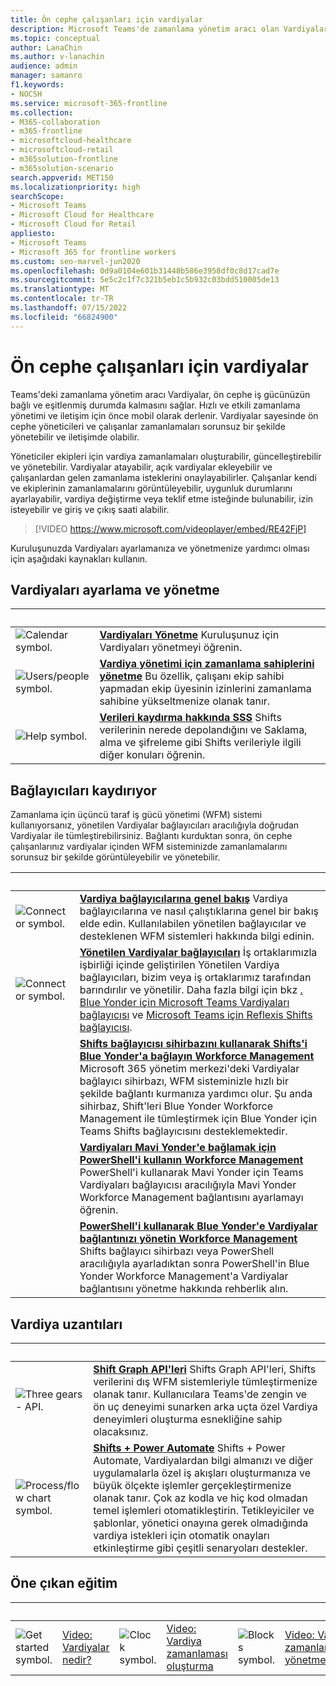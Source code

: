 ```yaml
---
title: Ön cephe çalışanları için vardiyalar
description: Microsoft Teams'de zamanlama yönetim aracı olan Vardiyaları ayarlamak ve yönetmek için ihtiyacınız olan yönetici kılavuzunu alın.
ms.topic: conceptual
author: LanaChin
ms.author: v-lanachin
audience: admin
manager: samanro
f1.keywords:
- NOCSH
ms.service: microsoft-365-frontline
ms.collection:
- M365-collaboration
- m365-frontline
- microsoftcloud-healthcare
- microsoftcloud-retail
- m365solution-frontline
- m365solution-scenario
search.appverid: MET150
ms.localizationpriority: high
searchScope:
- Microsoft Teams
- Microsoft Cloud for Healthcare
- Microsoft Cloud for Retail
appliesto:
- Microsoft Teams
- Microsoft 365 for frontline workers
ms.custom: seo-marvel-jun2020
ms.openlocfilehash: 0d9a0104e601b31448b586e3958df0c8d17cad7e
ms.sourcegitcommit: 5e5c2c1f7c321b5eb1c5b932c03bdd510005de13
ms.translationtype: MT
ms.contentlocale: tr-TR
ms.lasthandoff: 07/15/2022
ms.locfileid: "66824900"
---
```

# <a name="shifts-for-frontline-workers"></a>Ön cephe çalışanları için vardiyalar

Teams'deki zamanlama yönetim aracı Vardiyalar, ön cephe iş gücünüzün bağlı ve eşitlenmiş durumda kalmasını sağlar. Hızlı ve etkili zamanlama yönetimi ve iletişim için önce mobil olarak derlenir. Vardiyalar sayesinde ön cephe yöneticileri ve çalışanlar zamanlamaları sorunsuz bir şekilde yönetebilir ve iletişimde olabilir.

Yöneticiler ekipleri için vardiya zamanlamaları oluşturabilir, güncelleştirebilir ve yönetebilir. Vardiyalar atayabilir, açık vardiyalar ekleyebilir ve çalışanlardan gelen zamanlama isteklerini onaylayabilirler. Çalışanlar kendi ve ekiplerinin zamanlamalarını görüntüleyebilir, uygunluk durumlarını ayarlayabilir, vardiya değiştirme veya teklif etme isteğinde bulunabilir, izin isteyebilir ve giriş ve çıkış saati alabilir.

> [!VIDEO https://www.microsoft.com/videoplayer/embed/RE42FjP]

Kuruluşunuzda Vardiyaları ayarlamanıza ve yönetmenize yardımcı olması için aşağıdaki kaynakları kullanın.

## <a name="set-up-and-manage-shifts"></a>Vardiyaları ayarlama ve yönetme

|&nbsp;  |&nbsp; |
|---------|---------|
|<img src="/office/media/icons/calendar-teams.png" alt="Calendar symbol.">   |**[Vardiyaları Yönetme](/microsoftteams/expand-teams-across-your-org/shifts/manage-the-shifts-app-for-your-organization-in-teams?bc=/microsoft-365/frontline/breadcrumb/toc.json&toc=/microsoft-365/frontline/toc.json)** Kuruluşunuz için Vardiyaları yönetmeyi öğrenin.         |
|<img src="/office/media/icons/users-people.png" alt="Users/people symbol.">   |**[Vardiya yönetimi için zamanlama sahiplerini yönetme](schedule-owner-for-shift-management.md)** Bu özellik, çalışanı ekip sahibi yapmadan ekip üyesinin izinlerini zamanlama sahibine yükseltmenize olanak tanır.         |
|<img src="/office/media/icons/help.png" alt="Help symbol.">     | **[Verileri kaydırma hakkında SSS](/microsoftteams/expand-teams-across-your-org/shifts/shifts-data-faq?bc=/microsoft-365/frontline/breadcrumb/toc.json&toc=/microsoft-365/frontline/toc.json)** Shifts verilerinin nerede depolandığını ve Saklama, alma ve şifreleme gibi Shifts verileriyle ilgili diğer konuları öğrenin.        |

## <a name="shifts-connectors"></a>Bağlayıcıları kaydırıyor

Zamanlama için üçüncü taraf iş gücü yönetimi (WFM) sistemi kullanıyorsanız, yönetilen Vardiyalar bağlayıcıları aracılığıyla doğrudan Vardiyalar ile tümleştirebilirsiniz. Bağlantı kurduktan sonra, ön cephe çalışanlarınız vardiyalar içinden WFM sisteminizde zamanlamalarını sorunsuz bir şekilde görüntüleyebilir ve yönetebilir.

|&nbsp;  |&nbsp;  |
|---------|---------|
|<img src="/office/media/icons/connector-teams.png" alt="Connector symbol.">     | **[Vardiya bağlayıcılarına genel bakış](shifts-connectors.md)** Vardiya bağlayıcılarına ve nasıl çalıştıklarına genel bir bakış elde edin. Kullanılabilen yönetilen bağlayıcılar ve desteklenen WFM sistemleri hakkında bilgi edinin.   |
|<img src="/office/media/icons/connector-teams.png" alt="Connector symbol.">     | **[Yönetilen Vardiyalar bağlayıcıları](shifts-connectors.md#managed-shifts-connectors)** İş ortaklarımızla işbirliği içinde geliştirilen Yönetilen Vardiya bağlayıcıları, bizim veya iş ortaklarımız tarafından barındırılır ve yönetilir. Daha fazla bilgi için bkz [. Blue Yonder için Microsoft Teams Vardiyaları bağlayıcısı](shifts-connectors.md#microsoft-teams-shifts-connector-for-blue-yonder) ve [Microsoft Teams için Reflexis Shifts bağlayıcısı](shifts-connectors.md#reflexis-shifts-connector-for-microsoft-teams).    |
|   | **[Shifts bağlayıcısı sihirbazını kullanarak Shifts'i Blue Yonder'a bağlayın Workforce Management](shifts-connector-wizard.md)** Microsoft 365 yönetim merkezi'deki Vardiyalar bağlayıcı sihirbazı, WFM sisteminizle hızlı bir şekilde bağlantı kurmanıza yardımcı olur. Şu anda sihirbaz, Shift'leri Blue Yonder Workforce Management ile tümleştirmek için Blue Yonder için Teams Shifts bağlayıcısını desteklemektedir.
|  | **[Vardiyaları Mavi Yonder'e bağlamak için PowerShell'i kullanın Workforce Management](shifts-connector-blue-yonder-powershell-setup.md)** PowerShell'i kullanarak Mavi Yonder için Teams Vardiyaları bağlayıcısı aracılığıyla Mavi Yonder Workforce Management bağlantısını ayarlamayı öğrenin.         |
|   | **[PowerShell'i kullanarak Blue Yonder'e Vardiyalar bağlantınızı yönetin Workforce Management](shifts-connector-powershell-manage.md)** Shifts bağlayıcı sihirbazı veya PowerShell aracılığıyla ayarladıktan sonra PowerShell'in Blue Yonder Workforce Management'a Vardiyalar bağlantısını yönetme hakkında rehberlik alın.

## <a name="shifts-extensions"></a>Vardiya uzantıları

|&nbsp;|&nbsp;|
| ------------- | ------------- |
| <img src="/office/media/icons/api.png" alt="Three gears - API."> | **[Shift Graph API'leri](/graph/api/resources/shift)** Shifts Graph API'leri, Shifts verilerini dış WFM sistemleriyle tümleştirmenize olanak tanır. Kullanıcılara Teams'de zengin ve ön uç deneyimi sunarken arka uçta özel Vardiya deneyimleri oluşturma esnekliğine sahip olacaksınız.             |
|<img src="/office/media/icons/process-flow-teams.png" alt="Process/flow chart symbol."> | **[Shifts + Power Automate](https://github.com/OfficeDev/Microsoft-Teams-Shifts-Power-Automate-Templates)** Shifts + Power Automate, Vardiyalardan bilgi almanızı ve diğer uygulamalarla özel iş akışları oluşturmanıza ve büyük ölçekte işlemler gerçekleştirmenize olanak tanır. Çok az kodla ve hiç kod olmadan temel işlemleri otomatikleştirin. Tetikleyiciler ve şablonlar, yönetici onayına gerek olmadığında vardiya istekleri için otomatik onayları etkinleştirme gibi çeşitli senaryoları destekler. |

## <a name="featured-training"></a>Öne çıkan eğitim

|&nbsp;|&nbsp;|&nbsp;|&nbsp;|&nbsp;|&nbsp;|
| ------------- | ------------- | ------------- | ------------- | ------------- | ------------- |
| <img src="/office/media/icons/get-started-teams.png" alt="Get started symbol.">  |  [Video: Vardiyalar nedir?](https://support.office.com/article/what-is-shifts-f8efe6e4-ddb3-4d23-b81b-bb812296b821) |<img src="/office/media/icons/clock-teams.png" alt="Clock symbol."> |  [Video: Vardiya zamanlaması oluşturma](https://support.microsoft.com/office/create-a-shifts-schedule-2b94ca38-36db-4a1c-8fee-f8f0fec9a984) |<img src="/office/media/icons/blocks-teams.png" alt="Blocks symbol.">|  [Video: Vardiya zamanlamasını yönetme](https://support.microsoft.com/office/manage-and-view-a-shifts-schedule-63acda7b-ea39-441a-b1c6-c404a72e79f7) |
